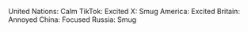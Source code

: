 United Nations: Calm
TikTok: Excited
X: Smug
America: Excited
Britain: Annoyed
China: Focused
Russia: Smug